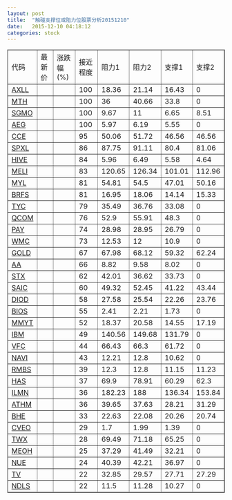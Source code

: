 ```yaml
---
layout: post
title:  "触碰支撑位或阻力位股票分析20151210"
date:   2015-12-10 04:18:12
categories: stock
---
```

<script type="text/javascript">
var stockList = []
stockList.push('gb_axll');
stockList.push('gb_mth');
stockList.push('gb_sgmo');
stockList.push('gb_aeg');
stockList.push('gb_cce');
stockList.push('gb_spxl');
stockList.push('gb_hive');
stockList.push('gb_meli');
stockList.push('gb_myl');
stockList.push('gb_brfs');
stockList.push('gb_tyc');
stockList.push('gb_qcom');
stockList.push('gb_pay');
stockList.push('gb_wmc');
stockList.push('gb_gold');
stockList.push('gb_aa');
stockList.push('gb_stx');
stockList.push('gb_saic');
stockList.push('gb_diod');
stockList.push('gb_bios');
stockList.push('gb_mmyt');
stockList.push('gb_ibm');
stockList.push('gb_vfc');
stockList.push('gb_navi');
stockList.push('gb_rmbs');
stockList.push('gb_has');
stockList.push('gb_ilmn');
stockList.push('gb_athm');
stockList.push('gb_bhe');
stockList.push('gb_cveo');
stockList.push('gb_twx');
stockList.push('gb_meoh');
stockList.push('gb_nue');
stockList.push('gb_tv');
stockList.push('gb_ndls');
</script>
<table border="1">
 <tr>
 <td>代码</td>
 <td>最新价</td>
 <td>涨跌幅(%)</td>
 <td>接近程度</td>
 <td>阻力1</td>
 <td>阻力2</td>
 <td>支撑1</td>
 <td>支撑2</td>
</tr>
  <tr id="axll" class="green">
  <td><a href="http://stock.finance.sina.com.cn/usstock/quotes/AXLL.html" target="_blank">AXLL</a></td><td></td><td></td><td>100</td><td>18.36</td><td>21.14</td><td>16.43</td><td>0</td></tr>
  <tr id="mth" class="green">
  <td><a href="http://stock.finance.sina.com.cn/usstock/quotes/MTH.html" target="_blank">MTH</a></td><td></td><td></td><td>100</td><td>36</td><td>40.66</td><td>33.8</td><td>0</td></tr>
  <tr id="sgmo" class="red">
  <td><a href="http://stock.finance.sina.com.cn/usstock/quotes/SGMO.html" target="_blank">SGMO</a></td><td></td><td></td><td>100</td><td>9.67</td><td>11</td><td>6.65</td><td>8.51</td></tr>
  <tr id="aeg" class="red">
  <td><a href="http://stock.finance.sina.com.cn/usstock/quotes/AEG.html" target="_blank">AEG</a></td><td></td><td></td><td>100</td><td>5.97</td><td>6.19</td><td>5.55</td><td>0</td></tr>
  <tr id="cce" class="red">
  <td><a href="http://stock.finance.sina.com.cn/usstock/quotes/CCE.html" target="_blank">CCE</a></td><td></td><td></td><td>95</td><td>50.06</td><td>51.72</td><td>46.56</td><td>46.56</td></tr>
  <tr id="spxl" class="red">
  <td><a href="http://stock.finance.sina.com.cn/usstock/quotes/SPXL.html" target="_blank">SPXL</a></td><td></td><td></td><td>86</td><td>87.75</td><td>91.11</td><td>80.4</td><td>81.06</td></tr>
  <tr id="hive" class="red">
  <td><a href="http://stock.finance.sina.com.cn/usstock/quotes/HIVE.html" target="_blank">HIVE</a></td><td></td><td></td><td>84</td><td>5.96</td><td>6.49</td><td>5.58</td><td>4.64</td></tr>
  <tr id="meli" class="red">
  <td><a href="http://stock.finance.sina.com.cn/usstock/quotes/MELI.html" target="_blank">MELI</a></td><td></td><td></td><td>83</td><td>120.65</td><td>126.34</td><td>101.01</td><td>112.96</td></tr>
  <tr id="myl" class="green">
  <td><a href="http://stock.finance.sina.com.cn/usstock/quotes/MYL.html" target="_blank">MYL</a></td><td></td><td></td><td>81</td><td>54.81</td><td>54.5</td><td>47.01</td><td>50.16</td></tr>
  <tr id="brfs" class="green">
  <td><a href="http://stock.finance.sina.com.cn/usstock/quotes/BRFS.html" target="_blank">BRFS</a></td><td></td><td></td><td>81</td><td>16.95</td><td>18.06</td><td>14.14</td><td>15.33</td></tr>
  <tr id="tyc" class="green">
  <td><a href="http://stock.finance.sina.com.cn/usstock/quotes/TYC.html" target="_blank">TYC</a></td><td></td><td></td><td>79</td><td>35.49</td><td>36.76</td><td>33.08</td><td>0</td></tr>
  <tr id="qcom" class="green">
  <td><a href="http://stock.finance.sina.com.cn/usstock/quotes/QCOM.html" target="_blank">QCOM</a></td><td></td><td></td><td>76</td><td>52.9</td><td>55.91</td><td>48.3</td><td>0</td></tr>
  <tr id="pay" class="green">
  <td><a href="http://stock.finance.sina.com.cn/usstock/quotes/PAY.html" target="_blank">PAY</a></td><td></td><td></td><td>74</td><td>28.98</td><td>28.95</td><td>26.79</td><td>0</td></tr>
  <tr id="wmc" class="green">
  <td><a href="http://stock.finance.sina.com.cn/usstock/quotes/WMC.html" target="_blank">WMC</a></td><td></td><td></td><td>73</td><td>12.53</td><td>12</td><td>10.9</td><td>0</td></tr>
  <tr id="gold" class="green">
  <td><a href="http://stock.finance.sina.com.cn/usstock/quotes/GOLD.html" target="_blank">GOLD</a></td><td></td><td></td><td>67</td><td>67.98</td><td>68.12</td><td>59.32</td><td>62.24</td></tr>
  <tr id="aa" class="red">
  <td><a href="http://stock.finance.sina.com.cn/usstock/quotes/AA.html" target="_blank">AA</a></td><td></td><td></td><td>66</td><td>8.82</td><td>9.58</td><td>8.02</td><td>0</td></tr>
  <tr id="stx" class="red">
  <td><a href="http://stock.finance.sina.com.cn/usstock/quotes/STX.html" target="_blank">STX</a></td><td></td><td></td><td>62</td><td>42.01</td><td>36.62</td><td>33.73</td><td>0</td></tr>
  <tr id="saic" class="red">
  <td><a href="http://stock.finance.sina.com.cn/usstock/quotes/SAIC.html" target="_blank">SAIC</a></td><td></td><td></td><td>60</td><td>49.32</td><td>52.45</td><td>41.22</td><td>43.44</td></tr>
  <tr id="diod" class="green">
  <td><a href="http://stock.finance.sina.com.cn/usstock/quotes/DIOD.html" target="_blank">DIOD</a></td><td></td><td></td><td>58</td><td>27.58</td><td>25.54</td><td>22.26</td><td>23.76</td></tr>
  <tr id="bios" class="red">
  <td><a href="http://stock.finance.sina.com.cn/usstock/quotes/BIOS.html" target="_blank">BIOS</a></td><td></td><td></td><td>55</td><td>2.41</td><td>2.21</td><td>1.73</td><td>0</td></tr>
  <tr id="mmyt" class="red">
  <td><a href="http://stock.finance.sina.com.cn/usstock/quotes/MMYT.html" target="_blank">MMYT</a></td><td></td><td></td><td>52</td><td>18.37</td><td>20.58</td><td>14.55</td><td>17.19</td></tr>
  <tr id="ibm" class="red">
  <td><a href="http://stock.finance.sina.com.cn/usstock/quotes/IBM.html" target="_blank">IBM</a></td><td></td><td></td><td>49</td><td>140.56</td><td>149.68</td><td>131.79</td><td>0</td></tr>
  <tr id="vfc" class="green">
  <td><a href="http://stock.finance.sina.com.cn/usstock/quotes/VFC.html" target="_blank">VFC</a></td><td></td><td></td><td>44</td><td>66.43</td><td>66.3</td><td>61.72</td><td>0</td></tr>
  <tr id="navi" class="red">
  <td><a href="http://stock.finance.sina.com.cn/usstock/quotes/NAVI.html" target="_blank">NAVI</a></td><td></td><td></td><td>43</td><td>12.21</td><td>12.8</td><td>10.62</td><td>0</td></tr>
  <tr id="rmbs" class="green">
  <td><a href="http://stock.finance.sina.com.cn/usstock/quotes/RMBS.html" target="_blank">RMBS</a></td><td></td><td></td><td>39</td><td>12.3</td><td>12.8</td><td>11.15</td><td>11.23</td></tr>
  <tr id="has" class="red">
  <td><a href="http://stock.finance.sina.com.cn/usstock/quotes/HAS.html" target="_blank">HAS</a></td><td></td><td></td><td>37</td><td>69.9</td><td>78.91</td><td>60.29</td><td>62.3</td></tr>
  <tr id="ilmn" class="red">
  <td><a href="http://stock.finance.sina.com.cn/usstock/quotes/ILMN.html" target="_blank">ILMN</a></td><td></td><td></td><td>36</td><td>182.23</td><td>188</td><td>136.34</td><td>153.84</td></tr>
  <tr id="athm" class="green">
  <td><a href="http://stock.finance.sina.com.cn/usstock/quotes/ATHM.html" target="_blank">ATHM</a></td><td></td><td></td><td>36</td><td>39.65</td><td>37.63</td><td>28.21</td><td>31.29</td></tr>
  <tr id="bhe" class="green">
  <td><a href="http://stock.finance.sina.com.cn/usstock/quotes/BHE.html" target="_blank">BHE</a></td><td></td><td></td><td>33</td><td>22.63</td><td>22.08</td><td>20.26</td><td>20.74</td></tr>
  <tr id="cveo" class="green">
  <td><a href="http://stock.finance.sina.com.cn/usstock/quotes/CVEO.html" target="_blank">CVEO</a></td><td></td><td></td><td>29</td><td>1.7</td><td>1.99</td><td>1.39</td><td>0</td></tr>
  <tr id="twx" class="red">
  <td><a href="http://stock.finance.sina.com.cn/usstock/quotes/TWX.html" target="_blank">TWX</a></td><td></td><td></td><td>28</td><td>69.49</td><td>71.18</td><td>65.25</td><td>0</td></tr>
  <tr id="meoh" class="red">
  <td><a href="http://stock.finance.sina.com.cn/usstock/quotes/MEOH.html" target="_blank">MEOH</a></td><td></td><td></td><td>25</td><td>37.29</td><td>41.49</td><td>32.21</td><td>0</td></tr>
  <tr id="nue" class="red">
  <td><a href="http://stock.finance.sina.com.cn/usstock/quotes/NUE.html" target="_blank">NUE</a></td><td></td><td></td><td>24</td><td>40.39</td><td>42.21</td><td>36.97</td><td>0</td></tr>
  <tr id="tv" class="green">
  <td><a href="http://stock.finance.sina.com.cn/usstock/quotes/TV.html" target="_blank">TV</a></td><td></td><td></td><td>22</td><td>32.85</td><td>29.57</td><td>27.71</td><td>27.29</td></tr>
  <tr id="ndls" class="green">
  <td><a href="http://stock.finance.sina.com.cn/usstock/quotes/NDLS.html" target="_blank">NDLS</a></td><td></td><td></td><td>22</td><td>11.5</td><td>11.28</td><td>10.27</td><td>0</td></tr>
</table>
